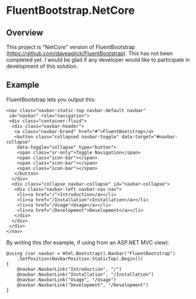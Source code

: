# FluentBootstrap.NetCore

## Overview

This project is "NetCore" version of FluentBootstrap (https://github.com/daveaglick/FluentBootstrap). This has not been completed yet. I would be glad if any developer would like to participate in development of this solution. 


## Example

FluentBootstrap lets you output this:

```
<nav class="navbar-static-top navbar-default navbar" 
 id="navbar" role="navigation">
 <div class="container-fluid">
  <div class="navbar-header">
   <a class="navbar-brand" href="#">FluentBootstrap</a>
   <button class="collapsed navbar-toggle" data-target="#navbar-collapse"
    data-toggle="collapse" type="button">
    <span class="sr-only">Toggle Navigation</span>
    <span class="icon-bar"></span>
    <span class="icon-bar"></span>
    <span class="icon-bar"></span>
   </button>
  </div>
  <div class="collapse navbar-collapse" id="navbar-collapse">
   <div class="navbar-left navbar-nav nav">
    <li><a href="/">Introduction</a></li>
    <li><a href="/Installation">Installation</a></li>
    <li><a href="/Usage">Usage</a></li>
    <li><a href="/Development">Development</a></li>
   </div>
  </div>
 </div>
</nav>
```

By writing this (for example, if using from an ASP.NET MVC view):

```
@using (var navbar = Html.Bootstrap().Navbar("FluentBootstrap")
    .SetPosition(NavbarPosition.StaticTop).Begin())
{
    @navbar.NavbarLink("Introduction", "/")
    @navbar.NavbarLink("Installation", "/Installation")
    @navbar.NavbarLink("Usage", "/Usage")
    @navbar.NavbarLink("Development", "/Development")
}
```
